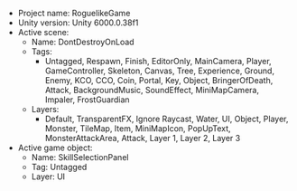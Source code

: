 <!-- UNITY CODE ASSIST INSTRUCTIONS START -->
- Project name: RoguelikeGame
- Unity version: Unity 6000.0.38f1
- Active scene:
  - Name: DontDestroyOnLoad
  - Tags:
    - Untagged, Respawn, Finish, EditorOnly, MainCamera, Player, GameController, Skeleton, Canvas, Tree, Experience, Ground, Enemy, KCO, CCO, Coin, Portal, Key, Object, BringerOfDeath, Attack, BackgroundMusic, SoundEffect, MiniMapCamera, Impaler, FrostGuardian
  - Layers:
    - Default, TransparentFX, Ignore Raycast, Water, UI, Object, Player, Monster, TileMap, Item, MiniMapIcon, PopUpText, MonsterAttackArea, Attack, Layer 1, Layer 2, Layer 3
- Active game object:
  - Name: SkillSelectionPanel
  - Tag: Untagged
  - Layer: UI
<!-- UNITY CODE ASSIST INSTRUCTIONS END -->